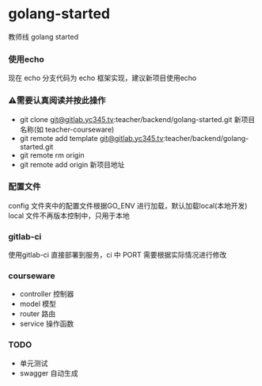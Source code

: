 #  golang-started

教师线  golang started

### 使用echo

现在 echo 分支代码为 echo 框架实现，建议新项目使用echo

### ⚠️需要认真阅读并按此操作
- git clone git@gitlab.yc345.tv:teacher/backend/golang-started.git 新项目名称(如 teacher-courseware)
- git remote add template git@gitlab.yc345.tv:teacher/backend/golang-started.git
- git remote rm origin
- git remote add origin 新项目地址

### 配置文件

config 文件夹中的配置文件根据GO_ENV 进行加载，默认加载local(本地开发)
local 文件不再版本控制中，只用于本地

### gitlab-ci

使用gitlab-ci 直接部署到服务，ci 中 PORT 需要根据实际情况进行修改

### courseware

- controller 控制器
- model 模型
- router 路由
- service 操作函数

### TODO
- 单元测试
- swagger 自动生成

